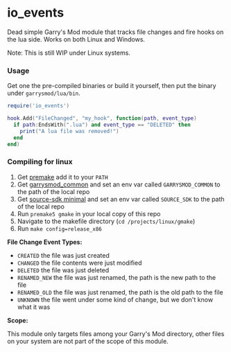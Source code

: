 # io_events
Dead simple Garry's Mod module that tracks file changes and fire hooks on the lua side. Works on both Linux and Windows.

Note: This is still WIP under Linux systems.

### Usage
Get one the pre-compiled binaries or build it yourself, then put the binary under `garrysmod/lua/bin`.

```lua
require('io_events')

hook.Add("FileChanged", "my_hook", function(path, event_type)
  if path:EndsWith(".lua") and event_type == "DELETED" then
    print("A lua file was removed!")
  end
end)
```

### Compiling for linux
1) Get [premake](https://github.com/premake/premake-core/releases/download/v5.0.0-alpha14/premake-5.0.0-alpha14-linux.tar.gz) add it to your `PATH`
2) Get [garrysmod_common](https://github.com/danielga/garrysmod_common) and set an env var called `GARRYSMOD_COMMON` to the path of the local repo
3) Get [source-sdk minimal](https://github.com/danielga/sourcesdk-minimal) and set an env var called `SOURCE_SDK` to the path of the local repo
4) Run `premake5 gmake` in your local copy of this repo
5) Navigate to the makefile directory (`cd /projects/linux/gmake`)
6) Run `make config=release_x86`

**File Change Event Types:**
- `CREATED` the file was just created
- `CHANGED` the file contents were just modified
- `DELETED` the file was just deleted
- `RENAMED_NEW` the file was just renamed, the path is the new path to the file
- `RENAMED_OLD` the file was just renamed, the path is the old path to the file
- `UNKNOWN` the file went under some kind of change, but we don't know what it was

**Scope:**

This module only targets files among your Garry's Mod directory, other files on your system are not part of the scope of this module.
